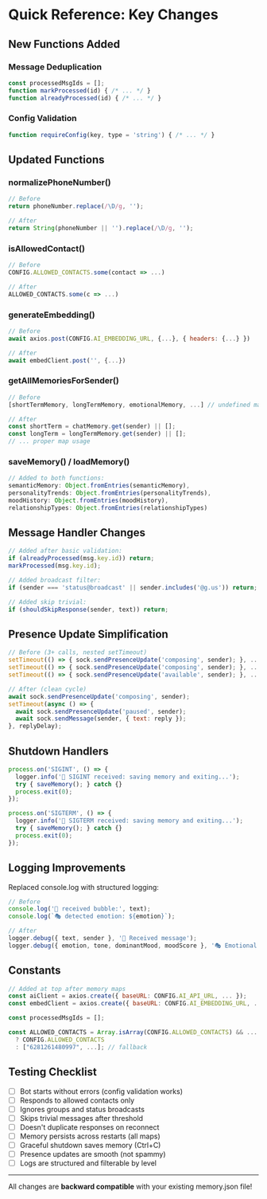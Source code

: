 # Quick Reference: Key Changes

## New Functions Added

### Message Deduplication
```javascript
const processedMsgIds = [];
function markProcessed(id) { /* ... */ }
function alreadyProcessed(id) { /* ... */ }
```

### Config Validation
```javascript
function requireConfig(key, type = 'string') { /* ... */ }
```

## Updated Functions

### normalizePhoneNumber()
```javascript
// Before
return phoneNumber.replace(/\D/g, '');

// After  
return String(phoneNumber || '').replace(/\D/g, '');
```

### isAllowedContact()
```javascript
// Before
CONFIG.ALLOWED_CONTACTS.some(contact => ...)

// After
ALLOWED_CONTACTS.some(c => ...)
```

### generateEmbedding()
```javascript
// Before
await axios.post(CONFIG.AI_EMBEDDING_URL, {...}, { headers: {...} })

// After
await embedClient.post('', {...})
```

### getAllMemoriesForSender()
```javascript
// Before
[shortTermMemory, longTermMemory, emotionalMemory, ...] // undefined maps!

// After
const shortTerm = chatMemory.get(sender) || [];
const longTerm = longTermMemory.get(sender) || [];
// ... proper map usage
```

### saveMemory() / loadMemory()
```javascript
// Added to both functions:
semanticMemory: Object.fromEntries(semanticMemory),
personalityTrends: Object.fromEntries(personalityTrends),
moodHistory: Object.fromEntries(moodHistory),
relationshipTypes: Object.fromEntries(relationshipTypes)
```

## Message Handler Changes

```javascript
// Added after basic validation:
if (alreadyProcessed(msg.key.id)) return;
markProcessed(msg.key.id);

// Added broadcast filter:
if (sender === 'status@broadcast' || sender.includes('@g.us')) return;

// Added skip trivial:
if (shouldSkipResponse(sender, text)) return;
```

## Presence Update Simplification

```javascript
// Before (3+ calls, nested setTimeout)
setTimeout(() => { sock.sendPresenceUpdate('composing', sender); }, ...);
setTimeout(() => { sock.sendPresenceUpdate('composing', sender); }, ...);
setTimeout(() => { sock.sendPresenceUpdate('available', sender); }, ...);

// After (clean cycle)
await sock.sendPresenceUpdate('composing', sender);
setTimeout(async () => {
  await sock.sendPresenceUpdate('paused', sender);
  await sock.sendMessage(sender, { text: reply });
}, replyDelay);
```

## Shutdown Handlers

```javascript
process.on('SIGINT', () => {
  logger.info('🛑 SIGINT received: saving memory and exiting...');
  try { saveMemory(); } catch {}
  process.exit(0);
});

process.on('SIGTERM', () => {
  logger.info('🛑 SIGTERM received: saving memory and exiting...');
  try { saveMemory(); } catch {}
  process.exit(0);
});
```

## Logging Improvements

Replaced console.log with structured logging:

```javascript
// Before
console.log('💬 received bubble:', text);
console.log(`🎭 detected emotion: ${emotion}`);

// After
logger.debug({ text, sender }, '💬 Received message');
logger.debug({ emotion, tone, dominantMood, moodScore }, '🎭 Emotional analysis');
```

## Constants

```javascript
// Added at top after memory maps
const aiClient = axios.create({ baseURL: CONFIG.AI_API_URL, ... });
const embedClient = axios.create({ baseURL: CONFIG.AI_EMBEDDING_URL, ... });

const processedMsgIds = [];

const ALLOWED_CONTACTS = Array.isArray(CONFIG.ALLOWED_CONTACTS) && ...
  ? CONFIG.ALLOWED_CONTACTS
  : ["6281261480997", ...]; // fallback
```

## Testing Checklist

- [ ] Bot starts without errors (config validation works)
- [ ] Responds to allowed contacts only
- [ ] Ignores groups and status broadcasts
- [ ] Skips trivial messages after threshold
- [ ] Doesn't duplicate responses on reconnect
- [ ] Memory persists across restarts (all maps)
- [ ] Graceful shutdown saves memory (Ctrl+C)
- [ ] Presence updates are smooth (not spammy)
- [ ] Logs are structured and filterable by level

---

All changes are **backward compatible** with your existing memory.json file!
